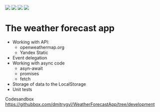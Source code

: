 <img src="https://img.shields.io/badge/HTML-blue"> <img src="https://img.shields.io/badge/CSS-blue">
<img src="https://img.shields.io/badge/JS-red"> <img src="https://img.shields.io/badge/Jest-green">

# The weather forecast app

<ul>
  <li> Working with API:
    <ul>
      <li> openweathermap.org </li>
      <li> Yandex Static </li>
    </ul>
  </li>
  <li> Event delegation</li>
  <li> Working with async code
    <ul>
      <li>asyn-await</li>
      <li>promises</li>
      <li>fetch</li>
    </ul>
  </li>
  <li>Storage of data to the LocalStorage</li>
  <li>Unit tests</li>
</ul>

Codesandbox https://githubbox.com/dmitrygvl/WeatherForecastApp/tree/development

<!-- Result of work you can see in https://

 -->
